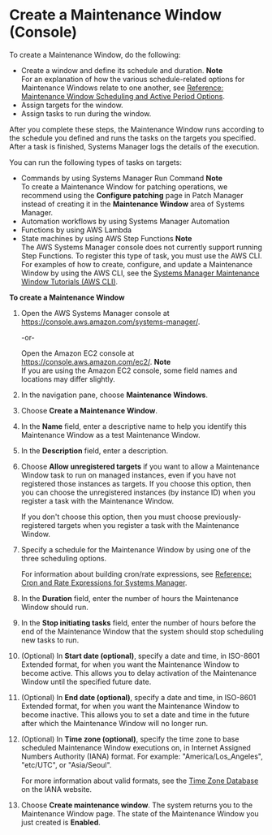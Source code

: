 # Create a Maintenance Window \(Console\)<a name="sysman-maintenance-create-mw"></a>

To create a Maintenance Window, do the following:
+ Create a window and define its schedule and duration\.
**Note**  
For an explanation of how the various schedule\-related options for Maintenance Windows relate to one another, see [Reference: Maintenance Window Scheduling and Active Period Options](reference-maintenance-windows-schedule-options.md)\.
+ Assign targets for the window\.
+ Assign tasks to run during the window\.

After you complete these steps, the Maintenance Window runs according to the schedule you defined and runs the tasks on the targets you specified\. After a task is finished, Systems Manager logs the details of the execution\. 

You can run the following types of tasks on targets:
+ Commands by using Systems Manager Run Command
**Note**  
To create a Maintenance Window for patching operations, we recommend using the **Configure patching** page in Patch Manager instead of creating it in the **Maintenance Window** area of Systems Manager\.
+ Automation workflows by using Systems Manager Automation
+ Functions by using AWS Lambda
+ State machines by using AWS Step Functions
**Note**  
The AWS Systems Manager console does not currently support running Step Functions\. To register this type of task, you must use the AWS CLI\. For examples of how to create, configure, and update a Maintenance Window by using the AWS CLI, see the [Systems Manager Maintenance Window Tutorials \(AWS CLI\)](maintenance-windows-tutorials.md)\.

**To create a Maintenance Window**

1. Open the AWS Systems Manager console at [https://console\.aws\.amazon\.com/systems\-manager/](https://console.aws.amazon.com/systems-manager/)\.

   \-or\-

   Open the Amazon EC2 console at [https://console\.aws\.amazon\.com/ec2/](https://console.aws.amazon.com/ec2/)\.
**Note**  
If you are using the Amazon EC2 console, some field names and locations may differ slightly\.

1. In the navigation pane, choose **Maintenance Windows**\. 

1. Choose **Create a Maintenance Window**\.

1. In the **Name** field, enter a descriptive name to help you identify this Maintenance Window as a test Maintenance Window\.

1. In the **Description** field, enter a description\.

1. Choose **Allow unregistered targets** if you want to allow a Maintenance Window task to run on managed instances, even if you have not registered those instances as targets\. If you choose this option, then you can choose the unregistered instances \(by instance ID\) when you register a task with the Maintenance Window\.

   If you don't choose this option, then you must choose previously\-registered targets when you register a task with the Maintenance Window\.

1. Specify a schedule for the Maintenance Window by using one of the three scheduling options\.

   For information about building cron/rate expressions, see [Reference: Cron and Rate Expressions for Systems Manager](reference-cron-and-rate-expressions.md)\.

1. In the **Duration** field, enter the number of hours the Maintenance Window should run\.

1. In the **Stop initiating tasks** field, enter the number of hours before the end of the Maintenance Window that the system should stop scheduling new tasks to run\.

1. \(Optional\) In **Start date \(optional\)**, specify a date and time, in ISO\-8601 Extended format, for when you want the Maintenance Window to become active\. This allows you to delay activation of the Maintenance Window until the specified future date\.

1. \(Optional\) In **End date \(optional\)**, specify a date and time, in ISO\-8601 Extended format, for when you want the Maintenance Window to become inactive\. This allows you to set a date and time in the future after which the Maintenance Window will no longer run\.

1. \(Optional\) In **Time zone \(optional\)**, specify the time zone to base scheduled Maintenance Window executions on, in Internet Assigned Numbers Authority \(IANA\) format\. For example: "America/Los\_Angeles", "etc/UTC", or "Asia/Seoul"\.

   For more information about valid formats, see the [Time Zone Database](https://www.iana.org/time-zones) on the IANA website\.

1. Choose **Create maintenance window**\. The system returns you to the Maintenance Window page\. The state of the Maintenance Window you just created is **Enabled**\.